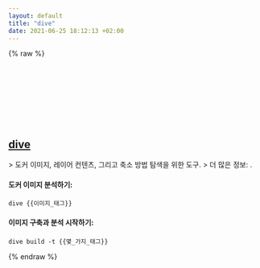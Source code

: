 ```yaml
---
layout: default
title: "dive"
date: 2021-06-25 18:12:13 +02:00
---
```

{% raw %}
<h2 id="dive">
  <a href="/ko/common/dive.html">dive</a> <a href="#dive"><svg class="icon">
    <use href="/assets/images/unicode_sprite.svg#link" />
  </svg></a>
</h2>
> 도커 이미지, 레이어 컨텐츠, 그리고 축소 방법 탐색을 위한 도구.
> 더 많은 정보: <https://github.com/wagoodman/dive>.

#### 도커 이미지 분석하기:
```shell
dive {{이미지_태그}}
```
#### 이미지 구축과 분석 시작하기:
```shell
dive build -t {{몇_가지_태그}}
```
{% endraw %}